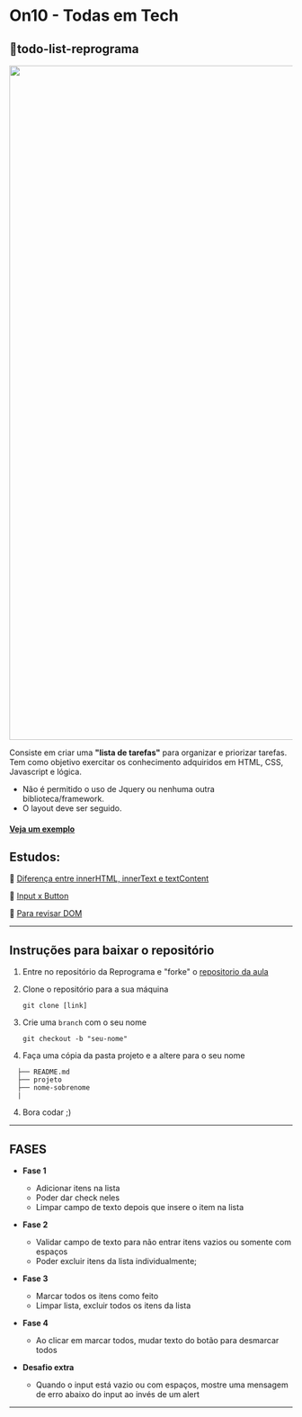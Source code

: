 # On10 - Todas em Tech  
## :memo:todo-list-reprograma

<img src="https://github.com/reprograma/On10-TodasEmTech-ProjetoToDoList/blob/master/todo.JPG"  width ="1200px"/>    


Consiste em criar uma **"lista de tarefas"** para organizar e priorizar tarefas.
Tem como objetivo exercitar os conhecimento adquiridos em HTML, CSS, Javascript e lógica.

- Não é permitido o uso de Jquery ou nenhuma outra biblioteca/framework.
- O layout deve ser seguido.

#### [Veja um exemplo](https://todo-lorena-rabelo.netlify.app/)

 ## Estudos:
 :pushpin: [Diferença entre innerHTML, innerText e textContent](https://www.mundojs.com.br/2019/07/18/diferencas-entre-innerhtml-innertext-e-textcontent/)
 
 :pushpin: [Input x Button](http://devfuria.com.br/html-css/botoes-button-submit-reset/)

:pushpin: [Para revisar DOM](https://github.com/reprograma/On10-TodasEmTech-JavascriptI)

--------------

## Instruções para baixar o repositório

1. Entre no repositório da Reprograma e "forke" o [repositorio da aula](https://github.com/reprograma/On10-TodasEmTech-ProjetoToDoList)

2. Clone o repositório para a sua máquina

   ```
   git clone [link]
   ```

3. Crie uma `branch` com o seu nome

   ```
   git checkout -b "seu-nome"
   ```

4. Faça uma cópia da pasta projeto e a altere para o seu nome

  ```
    ├── README.md
    ├── projeto
    ├── nome-sobrenome
    |  

   ```
4. Bora codar ;)


--------------


## FASES
- **Fase 1**
    - Adicionar itens na lista
    - Poder dar check neles
    - Limpar campo de texto depois que insere o item na lista
- **Fase 2**
    - Validar campo de texto para não entrar itens vazios ou somente com espaços
    - Poder excluir itens da lista individualmente;
- **Fase 3**
    - Marcar todos os itens como feito
    - Limpar lista, excluir todos os itens da lista
- **Fase 4**
    - Ao clicar em marcar todos, mudar texto do botão para desmarcar todos
    

- **Desafio extra**
    - Quando o input está vazio ou com espaços, mostre uma mensagem de erro abaixo do input ao invés de um alert

--------------
